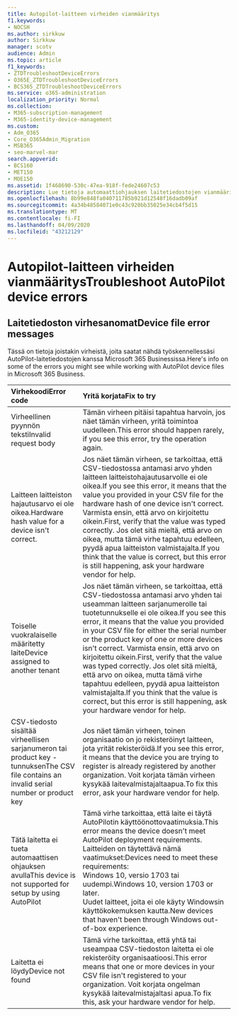 ```yaml
---
title: Autopilot-laitteen virheiden vianmääritys
f1.keywords:
- NOCSH
ms.author: sirkkuw
author: Sirkkuw
manager: scotv
audience: Admin
ms.topic: article
f1_keywords:
- ZTDTroubleshootDeviceErrors
- O365E_ZTDTroubleshootDeviceErrors
- BCS365_ZTDTroubleshootDeviceErrors
ms.service: o365-administration
localization_priority: Normal
ms.collection:
- M365-subscription-management
- M365-identity-device-management
ms.custom:
- Adm_O365
- Core_O365Admin_Migration
- MSB365
- seo-marvel-mar
search.appverid:
- BCS160
- MET150
- MOE150
ms.assetid: 1f468690-530c-47ea-918f-fede24607c53
description: Lue tietoja automaattiohjauksen laitetiedostojen vianmäärityksestä Microsoft 365 Businessissa.
ms.openlocfilehash: 8b99e848fa040711785b921d12548f16dadb09af
ms.sourcegitcommit: 4a34b48584071e0c43c920bb35025e34cb4f5d15
ms.translationtype: MT
ms.contentlocale: fi-FI
ms.lasthandoff: 04/09/2020
ms.locfileid: "43212129"
---
```

# <a name="troubleshoot-autopilot-device-errors"></a><span data-ttu-id="1d051-103">Autopilot-laitteen virheiden vianmääritys</span><span class="sxs-lookup"><span data-stu-id="1d051-103">Troubleshoot AutoPilot device errors</span></span>

## <a name="device-file-error-messages"></a><span data-ttu-id="1d051-104">Laitetiedoston virhesanomat</span><span class="sxs-lookup"><span data-stu-id="1d051-104">Device file error messages</span></span>

<span data-ttu-id="1d051-105">Tässä on tietoja joistakin virheistä, joita saatat nähdä työskennellessäsi AutoPilot-laitetiedostojen kanssa Microsoft 365 Businessissa.</span><span class="sxs-lookup"><span data-stu-id="1d051-105">Here's info on some of the errors you might see while working with AutoPilot device files in Microsoft 365 Business.</span></span> 
  
|<span data-ttu-id="1d051-106">**Virhekoodi**</span><span class="sxs-lookup"><span data-stu-id="1d051-106">**Error code**</span></span>|<span data-ttu-id="1d051-107">**Yritä korjata**</span><span class="sxs-lookup"><span data-stu-id="1d051-107">**Fix to try**</span></span>|
|:-----|:-----|
|<span data-ttu-id="1d051-108">Virheellinen pyynnön teksti</span><span class="sxs-lookup"><span data-stu-id="1d051-108">Invalid request body</span></span>  <br/> |<span data-ttu-id="1d051-109">Tämän virheen pitäisi tapahtua harvoin, jos näet tämän virheen, yritä toimintoa uudelleen.</span><span class="sxs-lookup"><span data-stu-id="1d051-109">This error should happen rarely, if you see this error, try the operation again.</span></span>  <br/> |
|<span data-ttu-id="1d051-110">Laitteen laitteiston hajautusarvo ei ole oikea.</span><span class="sxs-lookup"><span data-stu-id="1d051-110">Hardware hash value for a device isn't correct.</span></span>  <br/> |<span data-ttu-id="1d051-111">Jos näet tämän virheen, se tarkoittaa, että CSV-tiedostossa antamasi arvo yhden laitteen laitteistohajautusarvolle ei ole oikea.</span><span class="sxs-lookup"><span data-stu-id="1d051-111">If you see this error, it means that the value you provided in your CSV file for the hardware hash of one device isn't correct.</span></span> <span data-ttu-id="1d051-112">Varmista ensin, että arvo on kirjoitettu oikein.</span><span class="sxs-lookup"><span data-stu-id="1d051-112">First, verify that the value was typed correctly.</span></span> <span data-ttu-id="1d051-113">Jos olet sitä mieltä, että arvo on oikea, mutta tämä virhe tapahtuu edelleen, pyydä apua laitteiston valmistajalta.</span><span class="sxs-lookup"><span data-stu-id="1d051-113">If you think that the value is correct, but this error is still happening, ask your hardware vendor for help.</span></span>  <br/> |
|<span data-ttu-id="1d051-114">Toiselle vuokralaiselle määritetty laite</span><span class="sxs-lookup"><span data-stu-id="1d051-114">Device assigned to another tenant</span></span>  <br/> |<span data-ttu-id="1d051-115">Jos näet tämän virheen, se tarkoittaa, että CSV-tiedostossa antamasi arvo yhden tai useamman laitteen sarjanumerolle tai tuotetunnukselle ei ole oikea.</span><span class="sxs-lookup"><span data-stu-id="1d051-115">If you see this error, it means that the value you provided in your CSV file for either the serial number or the product key of one or more devices isn't correct.</span></span> <span data-ttu-id="1d051-116">Varmista ensin, että arvo on kirjoitettu oikein.</span><span class="sxs-lookup"><span data-stu-id="1d051-116">First, verify that the value was typed correctly.</span></span> <span data-ttu-id="1d051-117">Jos olet sitä mieltä, että arvo on oikea, mutta tämä virhe tapahtuu edelleen, pyydä apua laitteiston valmistajalta.</span><span class="sxs-lookup"><span data-stu-id="1d051-117">If you think that the value is correct, but this error is still happening, ask your hardware vendor for help.</span></span>  <br/> |
|<span data-ttu-id="1d051-118">CSV-tiedosto sisältää virheellisen sarjanumeron tai product key -tunnuksen</span><span class="sxs-lookup"><span data-stu-id="1d051-118">The CSV file contains an invalid serial number or product key</span></span>  <br/> |<span data-ttu-id="1d051-119">Jos näet tämän virheen, toinen organisaatio on jo rekisteröinyt laitteen, jota yrität rekisteröidä.</span><span class="sxs-lookup"><span data-stu-id="1d051-119">If you see this error, it means that the device you are trying to register is already registered by another organization.</span></span> <span data-ttu-id="1d051-120">Voit korjata tämän virheen kysykää laitevalmistajaltaapua.</span><span class="sxs-lookup"><span data-stu-id="1d051-120">To fix this error, ask your hardware vendor for help.</span></span>  <br/> |
|<span data-ttu-id="1d051-121">Tätä laitetta ei tueta automaattisen ohjauksen avulla</span><span class="sxs-lookup"><span data-stu-id="1d051-121">This device is not supported for setup by using AutoPilot</span></span>  <br/> | <span data-ttu-id="1d051-122">Tämä virhe tarkoittaa, että laite ei täytä AutoPilotin käyttöönottovaatimuksia.</span><span class="sxs-lookup"><span data-stu-id="1d051-122">This error means the device doesn't meet AutoPilot deployment requirements.</span></span> <span data-ttu-id="1d051-123">Laitteiden on täytettävä nämä vaatimukset:</span><span class="sxs-lookup"><span data-stu-id="1d051-123">Devices need to meet these requirements:</span></span>  <br/>  <span data-ttu-id="1d051-124">Windows 10, versio 1703 tai uudempi.</span><span class="sxs-lookup"><span data-stu-id="1d051-124">Windows 10, version 1703 or later.</span></span>  <br/>  <span data-ttu-id="1d051-125">Uudet laitteet, joita ei ole käyty Windowsin käyttökokemuksen kautta.</span><span class="sxs-lookup"><span data-stu-id="1d051-125">New devices that haven't been through Windows out-of-box experience.</span></span>  <br/> |
|<span data-ttu-id="1d051-126">Laitetta ei löydy</span><span class="sxs-lookup"><span data-stu-id="1d051-126">Device not found</span></span>  <br/> |<span data-ttu-id="1d051-127">Tämä virhe tarkoittaa, että yhtä tai useampaa CSV-tiedoston laitetta ei ole rekisteröity organisaatioosi.</span><span class="sxs-lookup"><span data-stu-id="1d051-127">This error means that one or more devices in your CSV file isn't registered to your organization.</span></span> <span data-ttu-id="1d051-128">Voit korjata ongelman kysykää laitevalmistajaltasi apua.</span><span class="sxs-lookup"><span data-stu-id="1d051-128">To fix this, ask your hardware vendor for help.</span></span>  <br/> |
